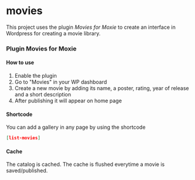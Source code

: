 # movies

This project uses the plugin *Movies for Moxie* to create an interface in Wordpress for creating a movie library.

### Plugin Movies for Moxie

#### How to use
1. Enable the plugin
2. Go to "Movies" in your WP dashboard
3. Create a new movie by adding its name, a poster, rating, year of release and a short description
4. After publishing it will appear on home page

#### Shortcode
You can add a gallery in any page by using the shortcode

```json
[list-movies]
```

#### Cache
The catalog is cached.
The cache is flushed everytime a movie is saved/published.